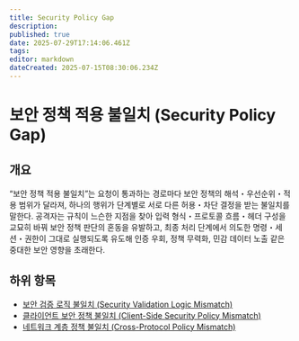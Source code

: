 ```yaml
---
title: Security Policy Gap
description: 
published: true
date: 2025-07-29T17:14:06.461Z
tags: 
editor: markdown
dateCreated: 2025-07-15T08:30:06.234Z
---
```


# 보안 정책 적용 불일치 (Security Policy Gap)

## 개요

“보안 정책 적용 불일치”는 요청이 통과하는 경로마다 보안 정책의 해석・우선순위・적용 범위가 달라져, 하나의 행위가 단계별로 서로 다른 허용・차단 결정을 받는 불일치를 말한다. 공격자는 규칙이 느슨한 지점을 찾아 입력 형식・프로토콜 흐름・헤더 구성을 교묘히 바꿔 보안 정책 판단의 혼동을 유발하고, 최종 처리 단계에서 의도한 명령・세션・권한이 그대로 실행되도록 유도해 인증 우회, 정책 무력화, 민감 데이터 노출 같은 중대한 보안 영향을 초래한다.

## 하위 항목

* [보안 검증 로직 불일치 (Security Validation Logic Mismatch)](https://semanticgap.mjsec.kr/en/home/Security_Policy_Gap/Security_Validation_Logic_Mismatch)
* [클라이언트 보안 정책 불일치 (Client-Side Security Policy Mismatch)](https://semanticgap.mjsec.kr/en/home/Security_Policy_Gap/Client-Side_Security_Policy_Mismatch)
* [네트워크 계층 정책 불일치 (Cross-Protocol Policy Mismatch)](https://semanticgap.mjsec.kr/en/home/Security_Policy_Gap/Cross-Protocol_Policy_Mismatch)

